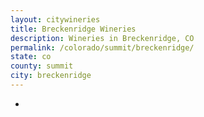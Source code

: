 ```yaml
---
layout: citywineries
title: Breckenridge Wineries
description: Wineries in Breckenridge, CO
permalink: /colorado/summit/breckenridge/
state: co
county: summit
city: breckenridge
---
```

-
